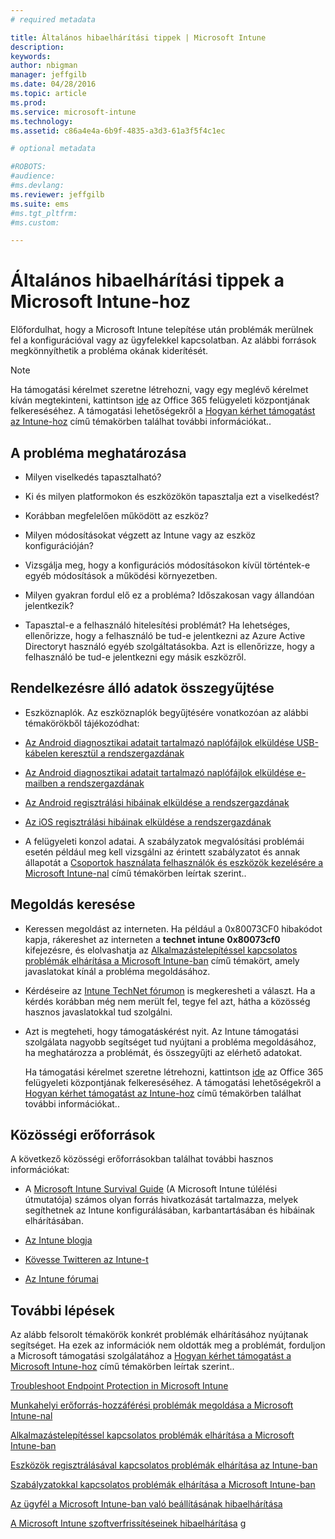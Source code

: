 ```yaml
---
# required metadata

title: Általános hibaelhárítási tippek | Microsoft Intune
description:
keywords:
author: nbigman
manager: jeffgilb
ms.date: 04/28/2016
ms.topic: article
ms.prod:
ms.service: microsoft-intune
ms.technology:
ms.assetid: c86a4e4a-6b9f-4835-a3d3-61a3f5f4c1ec

# optional metadata

#ROBOTS:
#audience:
#ms.devlang:
ms.reviewer: jeffgilb
ms.suite: ems
#ms.tgt_pltfrm:
#ms.custom:

---
```


# Általános hibaelhárítási tippek a Microsoft Intune-hoz
Előfordulhat, hogy a Microsoft Intune telepítése után problémák merülnek fel a konfigurációval vagy az ügyfelekkel kapcsolatban. Az alábbi források megkönnyíthetik a probléma okának kiderítését.

> [!NOTE]
> Ha támogatási kérelmet szeretne létrehozni, vagy egy meglévő kérelmet kíván megtekinteni, kattintson [ide](https://portal.office.com/admin/default.aspx) az Office 365 felügyeleti központjának felkereséséhez. A támogatási lehetőségekről a [Hogyan kérhet támogatást az Intune-hoz](how-to-get-support-for-microsoft-intune.md) című témakörben találhat további információkat..
## A probléma meghatározása

-   Milyen viselkedés tapasztalható?

-   Ki és milyen platformokon és eszközökön tapasztalja ezt a viselkedést?

-   Korábban megfelelően működött az eszköz?

-   Milyen módosításokat végzett az Intune vagy az eszköz konfigurációján?

-   Vizsgálja meg, hogy a konfigurációs módosításokon kívül történtek-e egyéb módosítások a működési környezetben.

-   Milyen gyakran fordul elő ez a probléma? Időszakosan vagy állandóan jelentkezik?

-   Tapasztal-e a felhasználó hitelesítési problémát? Ha lehetséges, ellenőrizze, hogy a felhasználó be tud-e jelentkezni az Azure Active Directoryt használó egyéb szolgáltatásokba. Azt is ellenőrizze, hogy a felhasználó be tud-e jelentkezni egy másik eszközről.

## Rendelkezésre álló adatok összegyűjtése

-   Eszköznaplók. Az eszköznaplók begyűjtésére vonatkozóan az alábbi témakörökből tájékozódhat:
  - [Az Android diagnosztikai adatait tartalmazó naplófájlok elküldése USB-kábelen keresztül a rendszergazdának](/intune/enduser/send-diagnostic-data-logs-to-your-it-administrator-using-a-usb-cable-android)
  - [Az Android diagnosztikai adatait tartalmazó naplófájlok elküldése e-mailben a rendszergazdának](/intune/enduser/send-diagnostic-data-logs-to-your-it-administrator-using-email-android)
  - [Az Android regisztrálási hibáinak elküldése a rendszergazdának](/intune/enduser/send-enrollment-errors-to-your-it-administrator-android)
  - [Az iOS regisztrálási hibáinak elküldése a rendszergazdának](/intune/enduser/send-errors-to-your-it-admin-ios.md)

-   A felügyeleti konzol adatai. A szabályzatok megvalósítási problémái esetén például meg kell vizsgálni az érintett szabályzatot és annak állapotát a [Csoportok használata felhasználók és eszközök kezelésére a Microsoft Intune-nal](/indune/deploy-use/use-groups-to-manage-users-and-devices-with-microsoft-intune) című témakörben leírtak szerint..

## Megoldás keresése

-   Keressen megoldást az interneten. Ha például a 0x80073CF0 hibakódot kapja, rákereshet az interneten a **technet intune 0x80073cf0** kifejezésre, és elolvashatja az [Alkalmazástelepítéssel kapcsolatos problémák elhárítása a Microsoft Intune-ban](troubleshoot-app-deployment-problems-in-microsoft-intune.md) című témakört, amely javaslatokat kínál a probléma megoldásához.

-   Kérdéseire az [Intune TechNet fórumon](https://social.technet.microsoft.com/Forums/en-US/home?forum=microsoftintuneprod) is megkeresheti a választ.  Ha a kérdés korábban még nem merült fel, tegye fel azt, hátha a közösség hasznos javaslatokkal tud szolgálni.

-   Azt is megteheti, hogy támogatáskérést nyit. Az Intune támogatási szolgálata nagyobb segítséget tud nyújtani a probléma megoldásához, ha meghatározza a problémát, és összegyűjti az elérhető adatokat.

    Ha támogatási kérelmet szeretne létrehozni, kattintson [ide](https://portal.office.com/admin/default.aspx) az Office 365 felügyeleti központjának felkereséséhez. A támogatási lehetőségekről a [Hogyan kérhet támogatást az Intune-hoz](how-to-get-support-for-microsoft-intune.md) című témakörben találhat további információkat..

## Közösségi erőforrások
A következő közösségi erőforrásokban találhat további hasznos információkat:

-   A [Microsoft Intune Survival Guide](http://social.technet.microsoft.com/wiki/contents/articles/23431.microsoft-intune-survival-guide.aspx) (A Microsoft Intune túlélési útmutatója) számos olyan forrás hivatkozását tartalmazza, melyek segíthetnek az Intune konfigurálásában, karbantartásában és hibáinak elhárításában.

-   [Az Intune blogja](http://blogs.technet.com/b/windowsintune/)

-   [Kövesse Twitteren az Intune-t](https://twitter.com/MSIntune)

-   [Az Intune fórumai](https://social.technet.microsoft.com/Forums/home?category=microsoftintune&filter=alltypes&sort=lastpostdesc)

## További lépések
Az alább felsorolt témakörök konkrét problémák elhárításához nyújtanak segítséget. Ha ezek az információk nem oldották meg a problémát, forduljon a Microsoft támogatási szolgálatához a [Hogyan kérhet támogatást a Microsoft Intune-hoz](how-to-get-support-for-microsoft-intune.md) című témakörben leírtak szerint..

[Troubleshoot Endpoint Protection in Microsoft Intune](troubleshoot-endpoint-protection-in-microsoft-intune.md)

[Munkahelyi erőforrás-hozzáférési problémák megoldása a Microsoft Intune-nal](troubleshoot-company-resource-access-problems-with-microsoft-intune.md)

[Alkalmazástelepítéssel kapcsolatos problémák elhárítása a Microsoft Intune-ban](troubleshoot-app-deployment-problems-in-microsoft-intune.md)

[Eszközök regisztrálásával kapcsolatos problémák elhárítása az Intune-ban](troubleshoot-device-enrollment-in-intune.md)

[Szabályzatokkal kapcsolatos problémák elhárítása a Microsoft Intune-ban](troubleshoot-policies-in-microsoft-intune.md)

[Az ügyfél a Microsoft Intune-ban való beállításának hibaelhárítása](troubleshoot-client-setup-in-microsoft-intune.md)

[A Microsoft Intune szoftverfrissítéseinek hibaelhárítása](troubleshoot-software-updates-in-microsoft-intune.md)
g


<!--HONumber=May16_HO1-->


